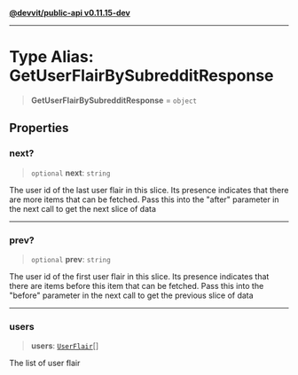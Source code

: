 [**@devvit/public-api v0.11.15-dev**](../../README.md)

---

# Type Alias: GetUserFlairBySubredditResponse

> **GetUserFlairBySubredditResponse** = `object`

## Properties

<a id="next"></a>

### next?

> `optional` **next**: `string`

The user id of the last user flair in this slice. Its presence indicates
that there are more items that can be fetched. Pass this into the "after" parameter
in the next call to get the next slice of data

---

<a id="prev"></a>

### prev?

> `optional` **prev**: `string`

The user id of the first user flair in this slice. Its presence indicates
that there are items before this item that can be fetched. Pass this into the "before" parameter
in the next call to get the previous slice of data

---

<a id="users"></a>

### users

> **users**: [`UserFlair`](UserFlair.md)[]

The list of user flair
